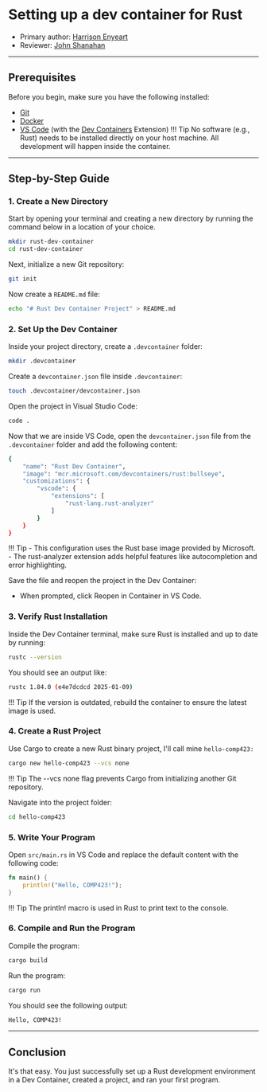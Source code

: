 # Setting up a dev container for Rust

* Primary author: [Harrison Enyeart](https://github.com/HJEunc)
* Reviewer: [John Shanahan](https://github.com/JoeShans21)

----

## Prerequisites

Before you begin, make sure you have the following installed:

* [Git](https://git-scm.com/book/en/v2/Getting-Started-Installing-Git)
* [Docker](https://www.docker.com/products/docker-desktop)
* [VS Code](https://code.visualstudio.com/) (with the [Dev Containers](https://marketplace.visualstudio.com/items?itemName=ms-vscode-remote.remote-containers) Extension)
!!! Tip
    No software (e.g., Rust) needs to be installed directly on your host machine. All development will happen inside the container.

---

## Step-by-Step Guide

### 1. Create a New Directory

Start by opening your terminal and creating a new directory by running the command below in a location of your choice.
```bash
mkdir rust-dev-container
cd rust-dev-container
```

Next, initialize a new Git repository:
```bash
git init
```

Now create a ```README.md``` file:
```bash
echo "# Rust Dev Container Project" > README.md
```

### 2. Set Up the Dev Container

Inside your project directory, create a ```.devcontainer``` folder:
```bash
mkdir .devcontainer
```

Create a ```devcontainer.json``` file inside ```.devcontainer```:
```bash
touch .devcontainer/devcontainer.json
```

Open the project in Visual Studio Code:
```bash
code .
```


Now that we are inside VS Code, open the ```devcontainer.json``` file from the ```.devcontainer``` folder and add the following content:
```bash
{
    "name": "Rust Dev Container",
    "image": "mcr.microsoft.com/devcontainers/rust:bullseye",
    "customizations": {
        "vscode": {
            "extensions": [
                "rust-lang.rust-analyzer"
            ]
        }
    }
}
```

!!! Tip
    - This configuration uses the Rust base image provided by Microsoft.
    - The rust-analyzer extension adds helpful features like autocompletion and error highlighting.

Save the file and reopen the project in the Dev Container:

* When prompted, click Reopen in Container in VS Code.

### 3. Verify Rust Installation
Inside the Dev Container terminal, make sure Rust is installed and up to date by running:
```bash
rustc --version
```
You should see an output like:
```bash
rustc 1.84.0 (e4e7dcdcd 2025-01-09)
```
!!! Tip
    If the version is outdated, rebuild the container to ensure the latest image is used.

### 4. Create a Rust Project
Use Cargo to create a new Rust binary project, I'll call mine ```hello-comp423:```
```bash
cargo new hello-comp423 --vcs none
```
!!! Tip
    The --vcs none flag prevents Cargo from initializing another Git repository.

Navigate into the project folder:
```bash
cd hello-comp423
```

### 5. Write Your Program
Open ```src/main.rs``` in VS Code and replace the default content with the following code:
```rust
fn main() {
    println!("Hello, COMP423!");
}
```

!!! Tip
    The println! macro is used in Rust to print text to the console.

### 6. Compile and Run the Program
Compile the program:
```bash
cargo build
```

Run the program:
```bash
cargo run
```

You should see the following output:

```bash
Hello, COMP423!
```

---

## Conclusion
It's that easy. You just successfully set up a Rust development environment in a Dev Container, created a project, and ran your first program.